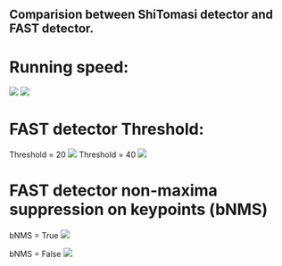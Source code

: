 
## Comparision between ShiTomasi detector and FAST detector. 

# Running speed:
<img src="https://github.com/noplaxochia/cv_detect_keypoints/blob/master/detect_keypoints/images/Speed.PNG">
<img src="https://github.com/noplaxochia/cv_detect_keypoints/blob/master/detect_keypoints/images/Comparision.PNG">

# FAST detector Threshold:
Threshold = 20
<img src="https://github.com/noplaxochia/cv_detect_keypoints/blob/master/detect_keypoints/images/fast_th=20.PNG">
Threshold = 40
<img src="https://github.com/noplaxochia/cv_detect_keypoints/blob/master/detect_keypoints/images/fast_th=40.PNG">

# FAST detector non-maxima suppression on keypoints (bNMS)

bNMS = True 
<img src="https://github.com/noplaxochia/cv_detect_keypoints/blob/master/detect_keypoints/images/bnms=true.PNG">

bNMS = False
<img src="https://github.com/noplaxochia/cv_detect_keypoints/blob/master/detect_keypoints/images/bnms=false.PNG">
